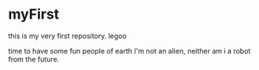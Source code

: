 # myFirst
this is my very first repository. legoo

time to have some fun people of earth
I'm not an alien, neither am i a robot from the future.

